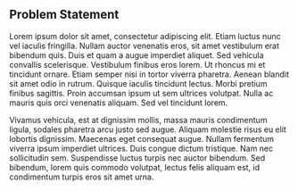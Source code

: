 <!-- ---
DO NOT CHANGE
bibliography: [../../ref/ref.bib]
--- -->

## Problem Statement

Lorem ipsum dolor sit amet, consectetur adipiscing elit. Etiam luctus nunc vel iaculis fringilla. Nullam auctor
venenatis eros, sit amet vestibulum erat bibendum quis. Duis et quam a augue imperdiet aliquet. Sed vehicula convallis
scelerisque. Vestibulum finibus eros lorem. Ut rhoncus mi et tincidunt ornare. Etiam semper nisi in tortor viverra
pharetra. Aenean blandit sit amet odio in rutrum. Quisque iaculis tincidunt lectus. Morbi pretium finibus sagittis.
Proin accumsan ipsum ut sem ultrices volutpat. Nulla ac mauris quis orci venenatis aliquam. Sed vel tincidunt lorem.

Vivamus vehicula, est at dignissim mollis, massa mauris condimentum ligula, sodales pharetra arcu justo sed augue.
Aliquam molestie risus eu elit lobortis dignissim. Maecenas eget consequat augue. Nullam fermentum viverra ipsum
imperdiet ultrices. Duis congue dictum tristique. Nam nec sollicitudin sem. Suspendisse luctus turpis nec auctor
bibendum. Sed bibendum, lorem quis commodo volutpat, lectus felis aliquam est, id condimentum turpis eros sit amet urna.
